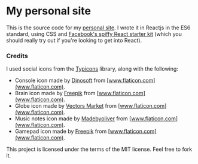 # My personal site
This is the source code for my [personal site](https://sjackson212.github.io/personal-site). I wrote it in Reactjs in the ES6 standard, using CSS and [Facebook's spiffy React starter kit](https://github.com/facebookincubator/create-react-app) (which you should really try out if you're looking to get into React).

### Credits
I used social icons from the [Typicons](http://typicons.com/) library, along with the following:
* Console icon made by [Dinosoft](http://www.flaticon.com/authors/dinosoft) from [www.flaticon.com](www.flaticon.com).
* Brain icon made by [Freepik](http://www.flaticon.com/authors/freepik) from [www.flaticon.com](www.flaticon.com).
* Globe icon made by [Vectors Market](http://www.flaticon.com/authors/vectors-market) from [www.flaticon.com](www.flaticon.com).
* Music notes icon made by [Madebyoliver](http://www.flaticon.com/authors/madebyoliver) from [www.flaticon.com](www.flaticon.com).
* Gamepad icon made by [Freepik](http://www.flaticon.com/authors/freepik) from [www.flaticon.com](www.flaticon.com).

This project is licensed under the terms of the MIT license. Feel free to fork it.
